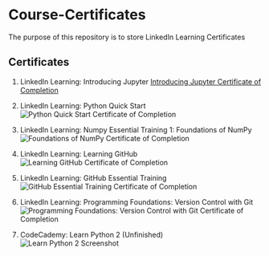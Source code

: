 # Course-Certificates
The purpose of this repository is to store LinkedIn Learning Certificates

## Certificates ##

1. LinkedIn Learning: Introducing Jupyter [Introducing Jupyter Certificate of Completion](https://user-images.githubusercontent.com/97469372/150204654-b2c45cd6-3cf2-4b68-bb16-c0dc5532eed7.png)

2. LinkedIn Learning: Python Quick Start ![Python Quick Start Certificate of Completion](https://user-images.githubusercontent.com/97469372/150382799-f28bf5c7-628f-4257-80b0-c411b0d36f29.png)

3. LinkedIn Learning: Numpy Essential Training 1: Foundations of NumPy ![Foundations of NumPy Certificate of Completion](https://user-images.githubusercontent.com/97469372/150389648-a6a300af-1a39-4c93-88fe-ec551fe435ac.png)
4. LinkedIn Learning: Learning GitHub ![Learning GitHub Certificate of Completion](https://user-images.githubusercontent.com/97469372/150392410-a873c34d-90fd-471e-8f1b-0e3be4fb7035.png)
5. LinkedIn Learning: GitHub Essential Training ![GitHub Essential Training Certificate of Completion](https://user-images.githubusercontent.com/97469372/150411547-936d35f5-6a94-4ff9-9b15-3016e08b637d.png)
6. LinkedIn Learning: Programming Foundations: Version Control with Git ![Programming Foundations: Version Control with Git Certificate of Completion](https://user-images.githubusercontent.com/97469372/150413749-fdc3fdd8-5efd-4b7f-932e-bc9e39579727.png)

7. CodeCademy: Learn Python 2 (Unfinished) ![Learn Python 2 Screenshot](https://user-images.githubusercontent.com/97469372/150413892-eb24bf55-7bd6-441f-b2a5-f927c6a03d50.png)




